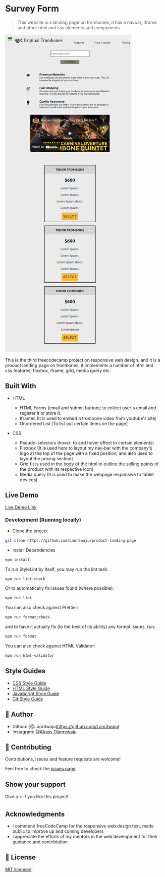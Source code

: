 # Survey Form

> This website is a landing page on trombones, it has a navbar, iframe and other html and css elements and components.

![screenshot](./img/preview.png)

This is the third freecodecamp project on responsive web design, and it is a product landing page on trombones, it implements a number of html and css features; flexbox, iframe, grid, media query etc.

## Built With

- HTML
  - HTML Forms (email and submit button); to collect user's email and register it or store it.
  - Iframes (It is used to embed a trombone video from youtube's site)
  - Unordered List (To list out certain items on the page)

- CSS 
  - Pseudo-selectors (hover; to add hover effect to certain elements)
  - Flexbox (It is used here to layout my nav-bar with the company's logo at the top of the page with a fixed position,
    and also used to layout the pricing section)
  - Grid (It is used in the body of the html to outline the selling points of the product with its respective icon)
  - Media query (It is used to make the webpage responsive to tablet devices)

## Live Demo

[Live Demo Link](https://landing-page-abass.netlify.app/)

### Development (Running locally)

- Clone the project

```bash
git clone https://github.com/Lanr3waju/product-landing-page

```

- Install Dependencies

```bash
npm install
```

To run StyleLint by itself, you may run the lint task:

```bash
npm run lint:check
```

Or to automatically fix issues found (where possible):

```bash
npm run lint
```

You can also check against Prettier:

```bash
npm run format:check
```

and to have it actually fix (to the best of its ability) any format issues, run:

```bash
npm run format
```

You can also check against HTML Validator:

```bash
npm run html-validator
```

## Style Guides

- [CSS Style Guide](http://udacity.github.io/frontend-nanodegree-styleguide/css.html)
- [HTML Style Guide](http://udacity.github.io/frontend-nanodegree-styleguide/index.html)
- [JavaScript Style Guide](http://udacity.github.io/frontend-nanodegree-styleguide/javascript.html)
- [Git Style Guide](https://udacity.github.io/git-styleguide/)

## 👤 Author

- Github: [@Lanr3waju]https://github.com/Lanr3waju)
- Instagram: [@Abass Olanrewaju](https://www.instagram.com/abass.abdul.wasii)

## 🤝 Contributing

Contributions, issues and feature requests are welcome!

Feel free to check the [issues page](../../issues).

## Show your support

Give a ⭐️ if you like this project!

## Acknowledgments

- I commend freeCodeCamp for the responsive web design test, made public to improve up and coming developers
- I appreciate the efforts of my mentors in the web development for their guidance and contribtution

## 📝 License

[MIT licensed](./LICENSE).
